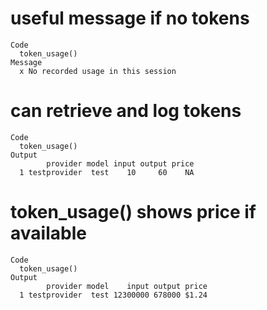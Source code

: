 # useful message if no tokens

    Code
      token_usage()
    Message
      x No recorded usage in this session

# can retrieve and log tokens

    Code
      token_usage()
    Output
            provider model input output price
      1 testprovider  test    10     60    NA

# token_usage() shows price if available

    Code
      token_usage()
    Output
            provider model    input output price
      1 testprovider  test 12300000 678000 $1.24

